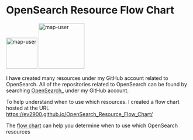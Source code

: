 # OpenSearch Resource Flow Chart

 <img width="85" alt="map-user" src="https://img.shields.io/badge/views-243-green"> <img width="125" alt="map-user" src="https://img.shields.io/badge/unique visits-071-green">

I have created many resources under my GitHub account related to OpenSearch. All of the repositories related to OpenSearch can be found by searching [OpenSearch_](https://github.com/ev2900?tab=repositories&q=OpenSearch_&type=&language=&sort=) under my GitHub account.

To help understand when to use which resources. I created a flow chart hosted at the URL https://ev2900.github.io/OpenSearch_Resource_Flow_Chart/

The [flow chart](https://ev2900.github.io/OpenSearch_Resource_Flow_Chart/) can help you determine when to use which OpenSearch resources
